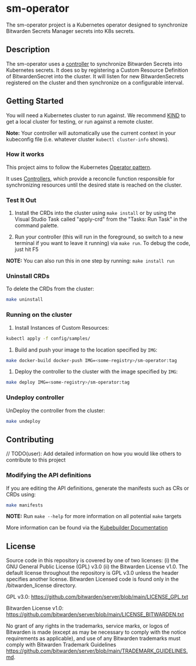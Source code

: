 # sm-operator

The sm-operator project is a Kubernetes operator designed to synchronize Bitwarden Secrets Manager secrets into K8s secrets.

## Description

The sm-operator uses a [controller](internal/controller/bitwardensecret_controller.go) to synchronize Bitwarden Secrets into Kubernetes secrets.  It does so by registering a Custom Resource Definition of BitwardenSecret into the cluster.  It will listen for new BitwardenSecrets registered on the cluster and then synchronize on a configurable interval.

## Getting Started

You will need a Kubernetes cluster to run against. We recommend [KIND](https://sigs.k8s.io/kind) to get a local cluster for testing, or run against a remote cluster.

**Note:** Your controller will automatically use the current context in your kubeconfig file (i.e. whatever cluster `kubectl cluster-info` shows).

### How it works

This project aims to follow the Kubernetes [Operator pattern](https://kubernetes.io/docs/concepts/extend-kubernetes/operator/).

It uses [Controllers](https://kubernetes.io/docs/concepts/architecture/controller/),
which provide a reconcile function responsible for synchronizing resources until the desired state is reached on the cluster.

### Test It Out

1. Install the CRDs into the cluster using `make install` or by using the Visual Studio Task called "apply-crd" from the "Tasks: Run Task" in the command palette.

1. Run your controller (this will run in the foreground, so switch to a new terminal if you want to leave it running) via `make run`.  To debug the code, just hit F5

**NOTE:** You can also run this in one step by running: `make install run`

### Uninstall CRDs

To delete the CRDs from the cluster:

```sh
make uninstall
```

### Running on the cluster

1. Install Instances of Custom Resources:

```sh
kubectl apply -f config/samples/
```

1. Build and push your image to the location specified by `IMG`:

```sh
make docker-build docker-push IMG=<some-registry>/sm-operator:tag
```

1. Deploy the controller to the cluster with the image specified by `IMG`:

```sh
make deploy IMG=<some-registry>/sm-operator:tag
```

### Undeploy controller

UnDeploy the controller from the cluster:

```sh
make undeploy
```

## Contributing

// TODO(user): Add detailed information on how you would like others to contribute to this project

### Modifying the API definitions

If you are editing the API definitions, generate the manifests such as CRs or CRDs using:

```sh
make manifests
```

**NOTE:** Run `make --help` for more information on all potential `make` targets

More information can be found via the [Kubebuilder Documentation](https://book.kubebuilder.io/introduction.html)

## License

Source code in this repository is covered by one of two licenses: (i) the
GNU General Public License (GPL) v3.0 (ii) the Bitwarden License v1.0. The
default license throughout the repository is GPL v3.0 unless the header
specifies another license. Bitwarden Licensed code is found only in the
/bitwarden_license directory.

GPL v3.0:
https://github.com/bitwarden/server/blob/main/LICENSE_GPL.txt

Bitwarden License v1.0:
https://github.com/bitwarden/server/blob/main/LICENSE_BITWARDEN.txt

No grant of any rights in the trademarks, service marks, or logos of Bitwarden is
made (except as may be necessary to comply with the notice requirements as
applicable), and use of any Bitwarden trademarks must comply with Bitwarden
Trademark Guidelines
<https://github.com/bitwarden/server/blob/main/TRADEMARK_GUIDELINES.md>.
